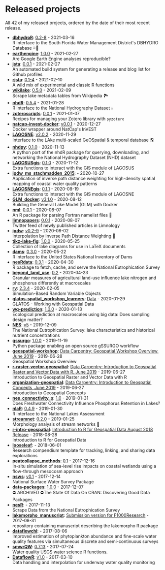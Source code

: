 # Released projects

All <!-- release_count starts -->42<!-- release_count ends --> of my released projects, ordered by the date of their most recent release.

<!-- recent_releases starts -->
* **[dbhydroR](https://github.com/ropensci/dbhydroR)**: [0.2-8](https://github.com/ropensci/dbhydroR/releases/tag/v0.2-8) - 2021-03-16
<br>R interface to the South Florida Water Management District's DBHYDRO Database :sweat_drops::palm_tree:
* **[earthengine](https://github.com/jsta/earthengine)**: [1.0.0](https://github.com/jsta/earthengine/releases/tag/1.0.0) - 2021-02-27
<br>Are Google Earth Engine analyses reproducible?
* **[jsta](https://github.com/jsta/jsta)**: [0.0.1](https://github.com/jsta/jsta/releases/tag/0.0.1) - 2021-02-27
<br>An automated build system for generating a release and blog list for Github profiles
* **[rjsta](https://github.com/jsta/rjsta)**: [0.1-4](https://github.com/jsta/rjsta/releases/tag/0.1-4) - 2021-02-10
<br>A wild mix of experimental and classic R functions
* **[wikilake](https://github.com/jsta/wikilake)**: [0.5.0](https://github.com/jsta/wikilake/releases/tag/0.5.0) - 2021-02-09
<br>Scrape lake metadata tables from Wikipedia 🏞
* **[nhdR](https://github.com/jsta/nhdR)**: [0.5.4](https://github.com/jsta/nhdR/releases/tag/0.5.4) - 2021-01-28
<br>R interface to the National Hydrography Dataset :droplet:
* **[zoteroscripts](https://github.com/jsta/zoteroscripts)**: [0.0.1](https://github.com/jsta/zoteroscripts/releases/tag/v0.0.1) - 2021-01-07
<br>Recipes for managing your Zotero library with `pyzotero`
* **[natcap-invest-docker](https://github.com/jsta/natcap-invest-docker)**: [v0.0.1](https://github.com/jsta/natcap-invest-docker/releases/tag/0.0.1) - 2020-12-27
<br>Docker wrapper around NatCap's InVEST
* **[LAGOSNE](https://github.com/cont-limno/LAGOSNE)**: [v2.0.2](https://github.com/cont-limno/LAGOSNE/releases/tag/v2.0.2) - 2020-11-29
<br>Interface to the LAke multi-scaled GeOSpatial & temporal database :earth_americas:
* **[nhdpy](https://github.com/jsta/nhdpy)**: [0.1.0](https://github.com/jsta/nhdpy/releases/tag/0.1.0) - 2020-11-13
<br>A python port of the nhdR package for querying, downloading, and networking the National Hydrography Dataset (NHD) dataset
* **[LAGOSUSgis](https://github.com/cont-limno/LAGOSUSgis)**: [0.1.0](https://github.com/cont-limno/LAGOSUSgis/releases/tag/0.1.0) - 2020-11-12
<br>Extra functions to interact with the GIS module of LAGOSUS
* **[ipdw_ms_stachmadden_2015](https://github.com/jsta/ipdw_ms_stachmadden_2015)**: [](https://github.com/jsta/ipdw_ms_stachmadden_2015/releases/tag/0.1) - 2020-10-27
<br>Application of inverse path distance weighting for high-density spatial mapping of coastal water quality patterns
* **[LAGOSNEgis](https://github.com/cont-limno/LAGOSNEgis)**: [0.1.1](https://github.com/cont-limno/LAGOSNEgis/releases/tag/0.1.1) - 2020-08-19
<br>Extra functions to interact with the GIS module of LAGOSNE
* **[GLM_docker](https://github.com/jsta/GLM_docker)**: [v3.1.0](https://github.com/jsta/GLM_docker/releases/tag/v3.1.0) - 2020-08-12
<br>Building the General Lake Model (GLM) with Docker 
* **[nml](https://github.com/jsta/nml)**: [0.0.1](https://github.com/jsta/nml/releases/tag/0.0.1) - 2020-08-07
<br>An R package for parsing Fortran namelist files :tophat:
* **[limnopapers](https://github.com/jsta/limnopapers)**: [0.0.1](https://github.com/jsta/limnopapers/releases/tag/0.0.1) - 2020-08-07
<br>Twitter feed of newly published articles in Limnology
* **[ipdw](https://github.com/jsta/ipdw)**: [v0.2-9](https://github.com/jsta/ipdw/releases/tag/v0.2-9) - 2020-08-02
<br>Interpolation by Inverse Path Distance Weighting 🌊
* **[tikz-lake-fig](https://github.com/jsta/tikz-lake-fig)**: [1.0.0](https://github.com/jsta/tikz-lake-fig/releases/tag/1.0.0) - 2020-05-25
<br>Collection of lake diagrams for use in LaTeX documents 
* **[dams](https://github.com/jsta/dams)**: [0.3.0](https://github.com/jsta/dams/releases/tag/0.3.0) - 2020-05-22
<br>R interface to the United States National Inventory of Dams
* **[nesRdata](https://github.com/jsta/nesRdata)**: [0.3.1](https://github.com/jsta/nesRdata/releases/tag/0.3.1) - 2020-04-30
<br>R package to fetch, cache, and serve the National Eutrophication Survey
* **[beyond_land_use](https://github.com/CNHLakes/beyond_land_use)**: [0.2](https://github.com/CNHLakes/beyond_land_use/releases/tag/0.2) - 2020-04-23
<br>Granular measures of agricultural land-use influence lake nitrogen and phosphorus differently at macroscales
* **[rv](https://github.com/jsta/rv)**: [2.3.4](https://github.com/jsta/rv/releases/tag/2.3.4) - 2020-02-05
<br>Simulation-Based Random Variable Objects
* **[glatos-spatial_workshop_learners](https://github.com/jsta/glatos-spatial_workshop_learners)**: [Data](https://github.com/jsta/glatos-spatial_workshop_learners/releases/tag/0.0.1) - 2020-01-29
<br>GLATOS - Working with Geospatial Data
* **[wq-prediction](https://github.com/cont-limno/wq-prediction)**: [1.0.0](https://github.com/cont-limno/wq-prediction/releases/tag/1.0.0) - 2020-01-13
<br>Ecological prediction at macroscales using big data: Does  sampling design matter?
* **[NES](https://github.com/ReproducibleQM/NES)**: [v5](https://github.com/ReproducibleQM/NES/releases/tag/v5) - 2019-12-09
<br>The National Eutrophication Survey: lake characteristics and historical nutrient concentrations
* **[gssurgo](https://github.com/jsta/gssurgo)**: [1.0.0](https://github.com/jsta/gssurgo/releases/tag/1.0.0) - 2019-11-19
<br>Python package enabling an open source gSSURGO workflow
* **[geospatial-workshop](https://github.com/datacarpentry/geospatial-workshop)**: [Data Carpentry: Geospatial Workshop Overview, June 2019](https://github.com/datacarpentry/geospatial-workshop/releases/tag/v2019.06.1) - 2019-06-28
<br>Geospatial Workshop Overview
* **[r-raster-vector-geospatial](https://github.com/datacarpentry/r-raster-vector-geospatial)**: [Data Carpentry: Introduction to Geospatial Raster and Vector Data with R, June 2019](https://github.com/datacarpentry/r-raster-vector-geospatial/releases/tag/v2019.06.1) - 2019-06-27
<br>Introduction to Geospatial Raster and Vector Data with R
* **[organization-geospatial](https://github.com/datacarpentry/organization-geospatial)**: [Data Carpentry: Introduction to Geospatial Concepts, June 2019](https://github.com/datacarpentry/organization-geospatial/releases/tag/v2019.06.1) - 2019-06-27
<br>Introduction to Geospatial Concepts
* **[nes_connectivity_p](https://github.com/jsta/nes_connectivity_p)**: [1.0](https://github.com/jsta/nes_connectivity_p/releases/tag/1.0) - 2019-01-31
<br>Does Freshwater Connectivity Influence Phosphorus Retention in Lakes?
* **[nlaR](https://github.com/jsta/nlaR)**: [0.4.9](https://github.com/jsta/nlaR/releases/tag/0.4.9) - 2019-01-30
<br>R interface to the National Lakes Assessment
* **[streamnet](https://github.com/jsta/streamnet)**: [0.2.0](https://github.com/jsta/streamnet/releases/tag/0.2.0) - 2019-01-25
<br>Morphology analysis of stream networks 🍃
* **[r-intro-geospatial](https://github.com/datacarpentry/r-intro-geospatial)**: [Introduction to R for Geospatial Data August 2018 Release](https://github.com/datacarpentry/r-intro-geospatial/releases/tag/v2018.08.1) - 2018-08-28
<br>Introduction to R for Geospatial Data
* **[looseleaf](https://github.com/jsta/looseleaf)**: [](https://github.com/jsta/looseleaf/releases/tag/v1.0.0) - 2018-06-01
<br>Research compendium template for tracking, linking, and sharing data explorations
* **[peatcollapse_methods](https://github.com/jsta/peatcollapse_methods)**: [0.1](https://github.com/jsta/peatcollapse_methods/releases/tag/v0.1) - 2017-12-16
<br>In-situ simulation of sea-level rise impacts on coastal wetlands using a flow-through mesocosm approach
* **[nsws](https://github.com/jsta/nsws)**: [v0.1](https://github.com/jsta/nsws/releases/tag/0.1) - 2017-12-14
<br>National Surface Water Survey Package
* **[data-packages](https://github.com/ropensci-archive/data-packages)**: [1.0.0](https://github.com/ropensci-archive/data-packages/releases/tag/1.0.0) - 2017-12-07
<br>:no_entry: ARCHIVED :no_entry:The State Of Data On CRAN: Discovering Good Data Packages
* **[nesR](https://github.com/jsta/nesR)**: [](https://github.com/jsta/nesR/releases/tag/v0.3) - 2017-11-13
<br>Scrape Data from the National Eutrophication Survey
* **[lakemorpho_manuscript](https://github.com/jhollist/lakemorpho_manuscript)**: [Submission version for F1000Research](https://github.com/jhollist/lakemorpho_manuscript/releases/tag/v1.0) - 2017-08-31
<br>repository containing manuscript describing the lakemorpho R package
* **[dataflowchl](https://github.com/jsta/dataflowchl)**: [](https://github.com/jsta/dataflowchl/releases/tag/v3) - 2017-08-06
<br>Improved estimation of phytoplankton abundance and fine-scale water quality features via simultaneous discrete and semi-continuous surveys
* **[smwrQW](https://github.com/USGS-R/smwrQW)**: [0.7.13](https://github.com/USGS-R/smwrQW/releases/tag/v0.7.13) - 2017-07-24
<br>Water quality USGS water science R functions.
* **[DataflowR](https://github.com/jsta/DataflowR)**: [v1.0](https://github.com/jsta/DataflowR/releases/tag/v1.0) - 2017-03-10
<br>Data handling and interpolation for underway water quality monitoring
<!-- recent_releases ends -->
